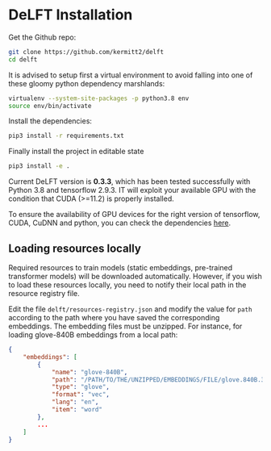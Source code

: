 # DeLFT Installation

Get the Github repo:

```sh
git clone https://github.com/kermitt2/delft
cd delft
```
It is advised to setup first a virtual environment to avoid falling into one of these gloomy python dependency marshlands:

```sh
virtualenv --system-site-packages -p python3.8 env
source env/bin/activate
```

Install the dependencies:

```sh
pip3 install -r requirements.txt
```

Finally install the project in editable state

```sh
pip3 install -e .
```

Current DeLFT version is __0.3.3__, which has been tested successfully with Python 3.8 and tensorflow 2.9.3. IT will exploit your available GPU with the condition that CUDA (>=11.2) is properly installed. 

To ensure the availability of GPU devices for the right version of tensorflow, CUDA, CuDNN and python, you can check the dependencies [here](https://www.tensorflow.org/install/source#gpu).

## Loading resources locally

Required resources to train models (static embeddings, pre-trained transformer models) will be downloaded automatically. However, if you wish to load these resources locally, you need to notify their local path in the resource registry file. 

Edit the file `delft/resources-registry.json` and modify the value for `path` according to the path where you have saved the corresponding embeddings. The embedding files must be unzipped. For instance, for loading glove-840B embeddings from a local path:

```json
{
    "embeddings": [
        {
            "name": "glove-840B",
            "path": "/PATH/TO/THE/UNZIPPED/EMBEDDINGS/FILE/glove.840B.300d.txt",
            "type": "glove",
            "format": "vec",
            "lang": "en",
            "item": "word"
        },
        ...
    ]
}

```

